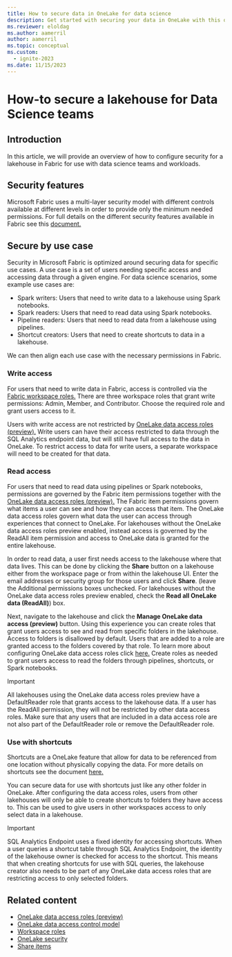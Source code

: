 ```yaml
---
title: How to secure data in OneLake for data science
description: Get started with securing your data in OneLake with this overview of the concepts and capabilities.
ms.reviewer: eloldag
ms.author: aamerril
author: aamerril
ms.topic: conceptual
ms.custom:
  - ignite-2023
ms.date: 11/15/2023
---
```


# How-to secure a lakehouse for Data Science teams

## Introduction

In this article, we will provide an overview of how to configure security for a lakehouse in Fabric for use with data science teams and workloads.

## Security features

Microsoft Fabric uses a multi-layer security model with different controls available at different levels in order to provide only the minimum needed permissions. For full details on the different security features available in Fabric see this [document.](../security/data-access-control-model.md)

## Secure by use case

Security in Microsoft Fabric is optimized around securing data for specific use cases. A use case is a set of users needing specific access and accessing data through a given engine. For data science scenarios, some example use cases are:

- Spark writers: Users that need to write data to a lakehouse using Spark notebooks.
- Spark readers: Users that need to read data using Spark notebooks.
- Pipeline readers: Users that need to read data from a lakehouse using pipelines.
- Shortcut creators: Users that need to create shortcuts to data in a lakehouse.

We can then align each use case with the necessary permissions in Fabric.

### Write access

For users that need to write data in Fabric, access is controlled via the [Fabric workspace roles.](../security/get-started-security.md/#workspace-permissions) There are three workspace roles that grant write permissions: Admin, Member, and Contributor. Choose the required role and grant users access to it.

Users with write access are not restricted by [OneLake data access roles (preview).](../security/get-started-security.md) Write users can have their access restricted to data through the SQL Analytics endpoint data, but will still have full access to the data in OneLake. To restrict access to data for write users, a separate workspace will need to be created for that data.

### Read access

For users that need to read data using pipelines or Spark notebooks, permissions are governed by the Fabric item permissions together with the [OneLake data access roles (preview).](../security/get-started-security.md) The Fabric item permissions govern what items a user can see and how they can access that item. The OneLake data access roles govern what data the user can access through experiences that connect to OneLake. For lakehouses without the OneLake data access roles preview enabled, instead access is governed by the ReadAll item permission and access to OneLake data is granted for the entire lakehouse.

In order to read data, a user first needs access to the lakehouse where that data lives. This can be done by clicking the **Share** button on a lakehouse either from the workspace page or from within the lakehouse UI. Enter the email addresses or security group for those users and click **Share**. (leave the Additional permissions boxes unchecked. For lakehouses without the OneLake data access roles preview enabled, check the **Read all OneLake data (ReadAll)**) box.

Next, navigate to the lakehouse and click the **Manage OneLake data access (preview)** button. Using this experience you can create roles that grant users access to see and read from specific folders in the lakehouse. Access to folders is disallowed by default. Users that are added to a role are granted access to the folders covered by that role. To learn more about configuring OneLake data access roles click [here.](../security/get-started-data-access-roles.md) Create roles as needed to grant users access to read the folders through pipelines, shortcuts, or Spark notebooks.

> [!IMPORTANT]
> All lakehouses using the OneLake data access roles preview have a DefaultReader role that grants access to the lakehouse data. If a user has the ReadAll permission, they will not be restricted by other data access roles. Make sure that any users that are included in a data access role are not also part of the DefaultReader role or remove the DefaultReader role.

### Use with shortcuts

Shortcuts are a OneLake feature that allow for data to be referenced from one location without physically copying the data. For more details on shortcuts see the document [here.](../onelake-shortcuts.md)

You can secure data for use with shortcuts just like any other folder in OneLake. After configuring the data access roles, users from other lakehouses will only be able to create shortcuts to folders they have access to. This can be used to give users in other workspaces access to only select data in a lakehouse.

> [!IMPORTANT]
> SQL Analytics Endpoint uses a fixed identity for accessing shortcuts. When a user queries a shortcut table through SQL Analytics Endpoint, the identity of the lakehouse owner is checked for access to the shortcut. This means that when creating shortcuts for use with SQL queries, the lakehouse creator also needs to be part of any OneLake data access roles that are restricting access to only selected folders.

## Related content

- [OneLake data access roles (preview)](/security/get-started-data-access-roles.md)
- [OneLake data access control model](../security/data-access-control-model.md)
- [Workspace roles](../get-started/roles-workspaces.md)
- [OneLake security](onelake-security.md)
- [Share items](../get-started/share-items.md)